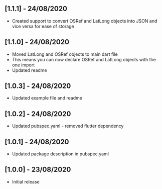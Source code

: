 ## [1.1.1] - 24/08/2020

* Created support to convert OSRef and LatLong objects into JSON and vice versa for ease of storage

## [1.1.0] - 24/08/2020

* Moved LatLong and OSRef objects to main dart file
* This means you can now declare OSRef and LatLong objects with the one import
* Updated readme


## [1.0.3] - 24/08/2020

* Updated example file and readme

## [1.0.2] - 24/08/2020

* Updated pubspec.yaml - removed flutter dependency

## [1.0.1] - 24/08/2020

* Updated package description in pubspec.yaml

## [1.0.0] - 23/08/2020

* Initial release
